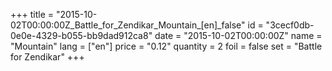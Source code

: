 +++
title = "2015-10-02T00:00:00Z_Battle_for_Zendikar_Mountain_[en]_false"
id = "3cecf0db-0e0e-4329-b055-bb9dad912ca8"
date = "2015-10-02T00:00:00Z"
name = "Mountain"
lang = ["en"]
price = "0.12"
quantity = 2
foil = false
set = "Battle for Zendikar"
+++
